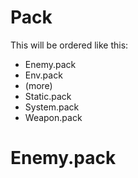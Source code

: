 # Pack

This will be ordered like this:
- Enemy.pack
- Env.pack
- (more)
- Static.pack
- System.pack
- Weapon.pack

# Enemy.pack
